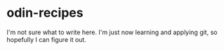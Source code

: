 # odin-recipes

I'm not sure what to write here. I'm just now learning and applying git, so hopefully I can figure it out.
